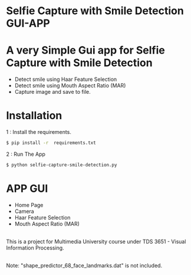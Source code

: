 # Selfie Capture with Smile Detection GUI-APP


# A very Simple Gui app for Selfie Capture with Smile Detection 

  - Detect smile using Haar Feature Selection
  - Detect smile using Mouth Aspect Ratio (MAR) 
  - Capture image and save to file.
  
# Installation

1 : Install the requirements.

```sh
$ pip install -r  requirements.txt
```

2 : Run The App 

```sh
$ python selfie-capture-smile-detection.py
```

# APP GUI

- Home Page <br>
- Camera <br>
- Haar Feature Selection<br>
- Mouth Aspect Ratio (MAR)<br><br>

This is a project for Multimedia University course under TDS 3651 - Visual Information Processing.<br><br>

Note: "shape_predictor_68_face_landmarks.dat" is not included.
